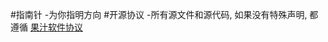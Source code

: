 #指南针
-为你指明方向
#开源协议
-所有源文件和源代码, 如果没有特殊声明, 都遵循 [果汁软件协议](https://github.com/Rehtt/XY/blob/master/%E6%9E%9C%E6%B1%81.text)
